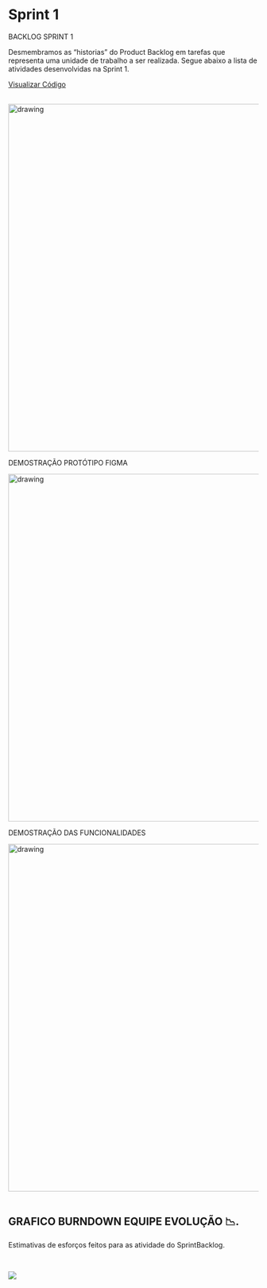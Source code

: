    # Sprint 1

  BACKLOG SPRINT 1 

  Desmembramos as “historias” do Product Backlog em tarefas que representa uma unidade de trabalho a ser realizada.
  Segue abaixo a lista de atividades desenvolvidas na Sprint 1.

   <a href='ttps://github.com/ferreirarita/APRENDIZAGEM-POR-PROJETOS-INTEGRADOS-2021/tree/main/Refer%C3%AAncias/DocBacklogSprint1'>
   
   Visualizar Código </a> 

   <br/>
    
   <img src="https://user-images.githubusercontent.com/73767256/115162578-ca92ba80-a07a-11eb-90b7-b3de08642881.jpeg"   alt="drawing" width =700>
   
        
   DEMOSTRAÇÃO PROTÓTIPO FIGMA 

   <img src="https://i.imgur.com/Sq6goG9.gif"   alt="drawing" width =700>

    

   DEMOSTRAÇÃO DAS FUNCIONALIDADES 

   <img src="https://user-images.githubusercontent.com/73767256/112738788-f53e9700-8f44-11eb-88e2-5b706c95904f.gif"   alt="drawing" width =700>
   
     
   <br/>
   <br/>
   

  ## GRAFICO BURNDOWN EQUIPE EVOLUÇÃO 📉.

  Estimativas de esforços feitos para as atividade do SprintBacklog.
  
  <br/>
  
   ![](https://i.imgur.com/w0K761e.png)
 

   



   
   
   



  

